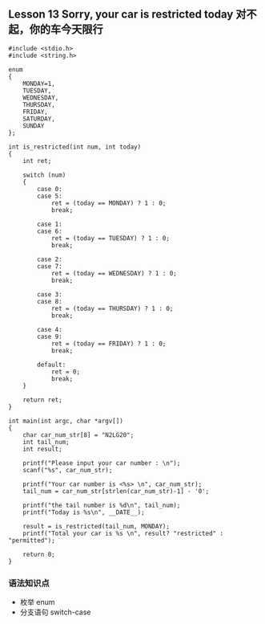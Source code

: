 ## Lesson 13 Sorry, your car is restricted today 对不起，你的车今天限行
	#include <stdio.h>
	#include <string.h>

	enum 
	{ 
		MONDAY=1, 
		TUESDAY, 
		WEDNESDAY, 
		THURSDAY, 
		FRIDAY,
		SATURDAY,
		SUNDAY
	};

	int is_restricted(int num, int today)
	{
		int ret;
		
		switch (num)
		{
			case 0:
			case 5:
				ret = (today == MONDAY) ? 1 : 0;
				break;
				
			case 1:
			case 6:
				ret = (today == TUESDAY) ? 1 : 0;
				break;
				
			case 2:
			case 7:
				ret = (today == WEDNESDAY) ? 1 : 0;
				break;
				
			case 3:
			case 8:
				ret = (today == THURSDAY) ? 1 : 0;
				break;
				
			case 4:
			case 9:
				ret = (today == FRIDAY) ? 1 : 0;
				break;	
				
			default:	
				ret = 0;
				break;	
		}			

		return ret;
	}

	int main(int argc, char *argv[])
	{
		char car_num_str[8] = "N2LG20";
		int tail_num;
		int result;
		
		printf("Please input your car number : \n");
		scanf("%s", car_num_str);
		
		printf("Your car number is <%s> \n", car_num_str);
		tail_num = car_num_str[strlen(car_num_str)-1] - '0';

		printf("the tail number is %d\n", tail_num);
		printf("Today is %s\n", __DATE__);
		
		result = is_restricted(tail_num, MONDAY);
		printf("Total your car is %s \n", result? "restricted" : "permitted");
		
		return 0;
	}

### 语法知识点
* 枚举 enum
* 分支语句 switch-case